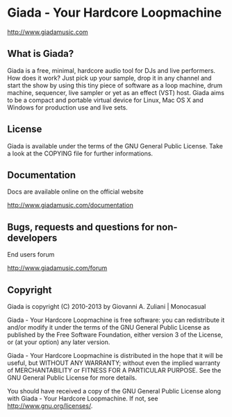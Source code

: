 

Giada - Your Hardcore Loopmachine
=================================

http://www.giadamusic.com



What is Giada?
--------------
Giada is a free, minimal, hardcore audio tool for DJs and live
performers. How does it work? Just pick up your sample, drop it in any
channel and start the show by using this tiny piece of software as a
loop machine, drum machine, sequencer, live sampler or yet as an effect
(VST) host. Giada aims to be a compact and portable virtual device for
Linux, Mac OS X and Windows for production use and live sets.



License
-------
Giada is available under the terms of the GNU General Public License.
Take a look at the COPYING file for further informations.



Documentation
-------------
Docs are available online on the official website

http://www.giadamusic.com/documentation



Bugs, requests and questions for non-developers
-----------------------------------------------
End users forum

http://www.giadamusic.com/forum



Copyright
---------
Giada is copyright (C) 2010-2013 by Giovanni A. Zuliani | Monocasual

Giada - Your Hardcore Loopmachine is free software: you can
redistribute it and/or modify it under the terms of the GNU General
Public License as published by the Free Software Foundation, either
version 3 of the License, or (at your option) any later version.

Giada - Your Hardcore Loopmachine is distributed in the hope that it
will be useful, but WITHOUT ANY WARRANTY; without even the implied
warranty of MERCHANTABILITY or FITNESS FOR A PARTICULAR PURPOSE.
See the GNU General Public License for more details.

You should have received a copy of the GNU General Public License
along with Giada - Your Hardcore Loopmachine. If not, see
<http://www.gnu.org/licenses/>.

